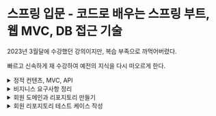 # 스프링 입문 - 코드로 배우는 스프링 부트, 웹 MVC, DB 접근 기술

2023년 3월달에 수강했던 강의이지만, 복습 부족으로 까먹어버렸다.

빠르고 신속하게 재 수강하여 예전의 지식을 다시 떠오르게 한다.


<details>
<summary>정적 컨텐츠, MVC, API</summary>

## 정적 컨텐츠 
server에서 하는 일 없이 파일 자체를 웹 브라우저에 전달한다.

원하는 파일을 __resources/static__ 아래에 넣으면 **정적 컨텐츠**로 인식한다.

* 동작 과정
  1. hello-static Controller가 있는지 검사한다.
  2. 해당 Controller가 없으면 static에서 정적 컨텐츠(hello-static)이 있는지 검사한다.
  3. 해당 html(hello-static.html)을 웹 브라우저에 전달한다.

## MVC와 템플릿 엔진
server에서 html을 변형 후(템플릿 엔진) 전달

사용자가 입력을 담당하는 View를 통해 요청을 보내면, 해당 요청을 Controller가 받고,
Contorller는 Moedl을 통해 데이터를 가져와, 해당 Model이 가진 데이터를 기반으로 출력을 담당하는(사용자에게 보여지는) View에서 제어해 사용자에게 전달한다.

### 1. Model
어플리케이션이 무엇을 할 것인지 정의한다.

내부 비지니스 로직을 처리하기 위한 역할, DB와 연동해 사용자가 입력한 데이터나 출력할 데이터를 다룬다.

### 2. View 
사용자에게 입력 받고 출력될 화면을 보여준다.

### 3. Controller
Model과 VIew 사이에 있는 컴포넌트이다.

Model이 데이터를 어떻게 처리할 지 알려주는 역할, 처리 결과를 가지고 화면을 생성하도록 View에 전달.

* __localhost:8080/hello-mvc를 하면 오류가 나는 이유__
파라미터로 넘어온 값이 없기 때문 ?name=value 를 추가해 파라미터값을 넘겨주자.


## API
정적 컨텐츠, MVC는 html을 웹브라우저에 전달

하지만 __API는 값 자체를 전달__ 한다.

1. __그 값이 문자일 경우__
    * ResponseBody에서 문자를 Http Body태그에 직접 반환
    * 위 역할을 HttpMessageConverter에서 StringConverter가 도와줌
2. __그 값이 객체일 경우__
    * Http의 Body태그에 객체를 JSON 방식으로 변환해 직접 반환
    * 위 역할을 HttpMessageConverter에서 JsonConverter가 수행

</details>


<!--비지니스 요구사항 정리-->
<details>
<summary>비지니스 요구사항 정리</summary>

## 일반적인 웹 어플리케이션 구조
![img_1.png](img_1.png)
컨트롤러: 웹 MVC의 컨트롤러 역할

서비스: 핵심 비지니스 로직 구현

리포지토리: 데이터베이스에 접근, 도메인 객체를 DB에 저장하고 관리

도메인: 비지니스 도메인 객체, ex)회원, 주문, 쿠폰


##클래스 의존관계
![img_2.png](img_2.png)


</details>

<details>
<summary>회원 도메인과 리포지토리 만들기</summary>
public class Member {

```java
//Member Domain 만들기
package hello.hellospring.domain;
public class Member {

    private Long id;
    private String name;

    public Long getId() {
        return id;
    }

    public void setId(Long id) {
        this.id = id;
    }

    public String getName() {
        return name;
    }

    public void setName(String name) {
        this.name = name;
    }
}
```

* MemberRepository Interface만들기
* 일단 Map에 멤버를 저장한다.
* 하지만 추후 인메모리 DB (H2) 또는 MySQL을 사용 할 수 있기 때문에 인터페이스를 만들고 바꿔끼우기(코드수정) 쉽게 인터페이스를 만들고 실제 사용하는 Repostiroy가 이를 구현하도록한다.

- MemberRepository는 저장, 조회(id, name, all) 기능을 가지고 있다.
```java
//MemberRepository 
package hello.hellospring.repository;
import hello.hellospring.domain.Member;
import java.util.*;

public interface MemberRepository {
    //리포지토리의 4가지 기능 만들기
    Member save(Member member);

    Optional<Member> findById(Long id);

    Optional<Member> findByName(String name);

    List<Member> findAll();
}

```


Map을 사용하는 MemoryMemberRepository -> MemberRepository의 기능을 구현한다.
```java
package hello.hellospring.repository;
import hello.hellospring.domain.Member;
import java.util.*;

public class MemoryMemberRepository implements MemberRepository{

    private static Map<Long, Member> store = new HashMap<>();
    private static long sequence = 0L; //id 설정

    @Override
    public Member save(Member member) {
        member.setId(++sequence);
        store.put(member.getId(), member);

        return member;
    }

    @Override
    public Optional<Member> findById(Long id) {

        // Null이 있으면 Optional로 감싸서 반환
        return Optional.ofNullable(store.get(id)); 
    }

    @Override
    public Optional<Member> findByName(String name) {
        //람다식 사용으로 반환
        return store.values().stream() 
                .filter(member -> member.getName().equals(name))
                .findAny();
    }

    @Override
    public List<Member> findAll() {

        return new ArrayList<>(store.values());
    }
}


```
</details>

<details>
<summary>회원 리포지토리 테스트 케이스 작성</summary>
전에 작성한 MemoryMemberRepository 메서드가 제대로 작동하는 지를 테스트 케이스를 통해 확인한다.




</details>